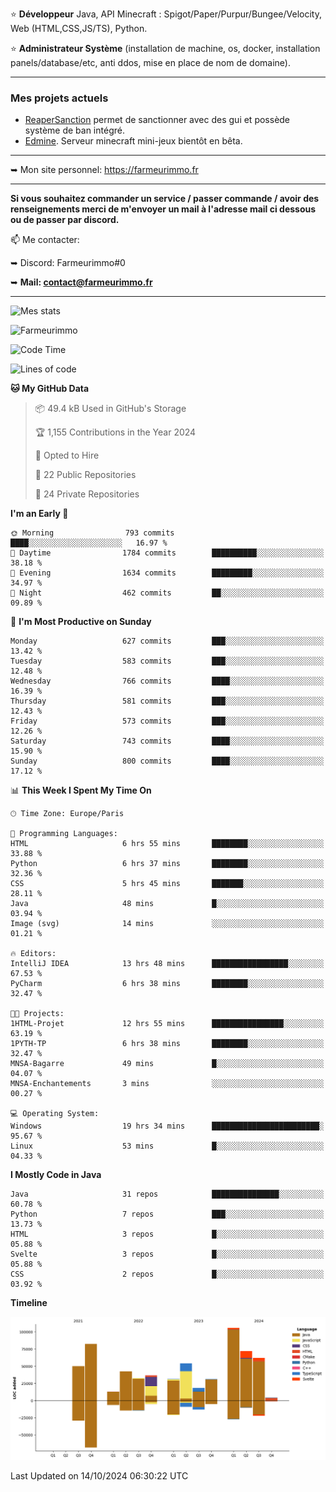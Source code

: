 ⭐ **Développeur** Java, API Minecraft : Spigot/Paper/Purpur/Bungee/Velocity, Web (HTML,CSS,JS/TS), Python.

⭐ **Administrateur Système** (installation de machine, os, docker, installation panels/database/etc, anti ddos, mise en place de nom de domaine).

---

### Mes projets actuels
- [ReaperSanction](https://www.spigotmc.org/resources/reapersanction.89580/) permet de sanctionner avec des gui et possède système de ban intégré.
- [Edmine](https://edmine.net). Serveur minecraft mini-jeux bientôt en bêta.

---

➥ Mon site personnel: https://farmeurimmo.fr

---

**Si vous souhaitez commander un service / passer commande / avoir des renseignements merci de m'envoyer un mail à l'adresse mail ci dessous ou de passer par discord.**

📫 Me contacter:
 
   ➥ Discord: Farmeurimmo#0
   
   ➥ **Mail: contact@farmeurimmo.fr**

---

![Mes stats](https://github-readme-stats.farmeurimmo.fr/api?username=Farmeurimmo&count_private=true&show_icons=true&theme=radical)

<img src="https://komarev.com/ghpvc/?username=Farmeurimmo" alt="Farmeurimmo" />

<!--START_SECTION:waka-->
![Code Time](http://img.shields.io/badge/Code%20Time-1%2C609%20hrs%2038%20mins-blue)

![Lines of code](https://img.shields.io/badge/From%20Hello%20World%20I%27ve%20Written-636.9%20thousand%20lines%20of%20code-blue)

**🐱 My GitHub Data** 

> 📦 49.4 kB Used in GitHub's Storage 
 > 
> 🏆 1,155 Contributions in the Year 2024
 > 
> 💼 Opted to Hire
 > 
> 📜 22 Public Repositories 
 > 
> 🔑 24 Private Repositories 
 > 
**I'm an Early 🐤** 

```text
🌞 Morning                793 commits         ████░░░░░░░░░░░░░░░░░░░░░   16.97 % 
🌆 Daytime                1784 commits        ██████████░░░░░░░░░░░░░░░   38.18 % 
🌃 Evening                1634 commits        █████████░░░░░░░░░░░░░░░░   34.97 % 
🌙 Night                  462 commits         ██░░░░░░░░░░░░░░░░░░░░░░░   09.89 % 
```
📅 **I'm Most Productive on Sunday** 

```text
Monday                   627 commits         ███░░░░░░░░░░░░░░░░░░░░░░   13.42 % 
Tuesday                  583 commits         ███░░░░░░░░░░░░░░░░░░░░░░   12.48 % 
Wednesday                766 commits         ████░░░░░░░░░░░░░░░░░░░░░   16.39 % 
Thursday                 581 commits         ███░░░░░░░░░░░░░░░░░░░░░░   12.43 % 
Friday                   573 commits         ███░░░░░░░░░░░░░░░░░░░░░░   12.26 % 
Saturday                 743 commits         ████░░░░░░░░░░░░░░░░░░░░░   15.90 % 
Sunday                   800 commits         ████░░░░░░░░░░░░░░░░░░░░░   17.12 % 
```


📊 **This Week I Spent My Time On** 

```text
🕑︎ Time Zone: Europe/Paris

💬 Programming Languages: 
HTML                     6 hrs 55 mins       ████████░░░░░░░░░░░░░░░░░   33.88 % 
Python                   6 hrs 37 mins       ████████░░░░░░░░░░░░░░░░░   32.36 % 
CSS                      5 hrs 45 mins       ███████░░░░░░░░░░░░░░░░░░   28.11 % 
Java                     48 mins             █░░░░░░░░░░░░░░░░░░░░░░░░   03.94 % 
Image (svg)              14 mins             ░░░░░░░░░░░░░░░░░░░░░░░░░   01.21 % 

🔥 Editors: 
IntelliJ IDEA            13 hrs 48 mins      █████████████████░░░░░░░░   67.53 % 
PyCharm                  6 hrs 38 mins       ████████░░░░░░░░░░░░░░░░░   32.47 % 

🐱‍💻 Projects: 
1HTML-Projet             12 hrs 55 mins      ████████████████░░░░░░░░░   63.19 % 
1PYTH-TP                 6 hrs 38 mins       ████████░░░░░░░░░░░░░░░░░   32.47 % 
MNSA-Bagarre             49 mins             █░░░░░░░░░░░░░░░░░░░░░░░░   04.07 % 
MNSA-Enchantements       3 mins              ░░░░░░░░░░░░░░░░░░░░░░░░░   00.27 % 

💻 Operating System: 
Windows                  19 hrs 34 mins      ████████████████████████░   95.67 % 
Linux                    53 mins             █░░░░░░░░░░░░░░░░░░░░░░░░   04.33 % 
```

**I Mostly Code in Java** 

```text
Java                     31 repos            ███████████████░░░░░░░░░░   60.78 % 
Python                   7 repos             ███░░░░░░░░░░░░░░░░░░░░░░   13.73 % 
HTML                     3 repos             █░░░░░░░░░░░░░░░░░░░░░░░░   05.88 % 
Svelte                   3 repos             █░░░░░░░░░░░░░░░░░░░░░░░░   05.88 % 
CSS                      2 repos             █░░░░░░░░░░░░░░░░░░░░░░░░   03.92 % 
```



**Timeline**

![Lines of Code chart](https://raw.githubusercontent.com/Farmeurimmo/Farmeurimmo/main/assets/bar_graph.png)


 Last Updated on 14/10/2024 06:30:22 UTC
<!--END_SECTION:waka-->
